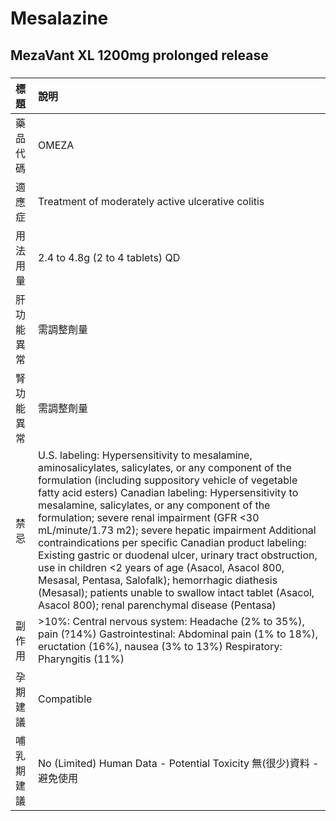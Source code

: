 # Mesalazine

## MezaVant XL 1200mg prolonged release

##### 

| 標題       | 說明                                                                                                                                                                                                                                                                                                                                                                                                                                                                                                                                                                                                                                                                                                                           |
|:-----------|:-------------------------------------------------------------------------------------------------------------------------------------------------------------------------------------------------------------------------------------------------------------------------------------------------------------------------------------------------------------------------------------------------------------------------------------------------------------------------------------------------------------------------------------------------------------------------------------------------------------------------------------------------------------------------------------------------------------------------------|
| 藥品代碼   | OMEZA                                                                                                                                                                                                                                                                                                                                                                                                                                                                                                                                                                                                                                                                                                                          |
| 適應症     | Treatment of moderately active ulcerative colitis                                                                                                                                                                                                                                                                                                                                                                                                                                                                                                                                                                                                                                                                              |
| 用法用量   | 2.4 to 4.8g (2 to 4 tablets) QD                                                                                                                                                                                                                                                                                                                                                                                                                                                                                                                                                                                                                                                                                                |
| 肝功能異常 | 需調整劑量                                                                                                                                                                                                                                                                                                                                                                                                                                                                                                                                                                                                                                                                                                                     |
| 腎功能異常 | 需調整劑量                                                                                                                                                                                                                                                                                                                                                                                                                                                                                                                                                                                                                                                                                                                     |
| 禁忌       | U.S. labeling: Hypersensitivity to mesalamine, aminosalicylates, salicylates, or any component of the formulation (including suppository vehicle of vegetable fatty acid esters) Canadian labeling: Hypersensitivity to mesalamine, salicylates, or any component of the formulation; severe renal impairment (GFR <30 mL/minute/1.73 m2); severe hepatic impairment Additional contraindications per specific Canadian product labeling: Existing gastric or duodenal ulcer, urinary tract obstruction, use in children <2 years of age (Asacol, Asacol 800, Mesasal, Pentasa, Salofalk); hemorrhagic diathesis (Mesasal); patients unable to swallow intact tablet (Asacol, Asacol 800); renal parenchymal disease (Pentasa) |
| 副作用     | >10%: Central nervous system: Headache (2% to 35%), pain (?14%) Gastrointestinal: Abdominal pain (1% to 18%), eructation (16%), nausea (3% to 13%) Respiratory: Pharyngitis (11%)                                                                                                                                                                                                                                                                                                                                                                                                                                                                                                                                              |
| 孕期建議   | Compatible                                                                                                                                                                                                                                                                                                                                                                                                                                                                                                                                                                                                                                                                                                                     |
| 哺乳期建議 | No (Limited) Human Data - Potential Toxicity 無(很少)資料 - 避免使用                                                                                                                                                                                                                                                                                                                                                                                                                                                                                                                                                                                                                                                           |

